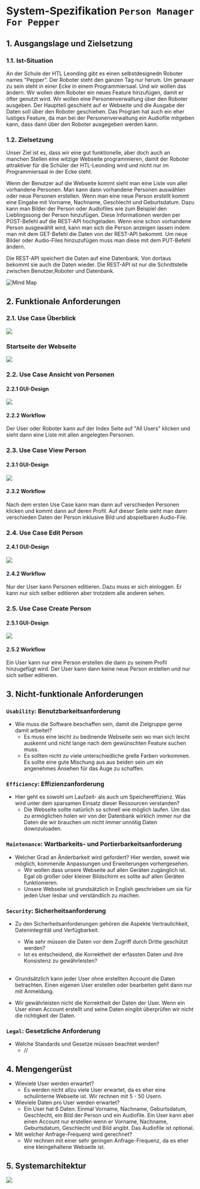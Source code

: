 # System-Spezifikation `Person Manager For Pepper`

## 1. Ausgangslage und Zielsetzung

### 1.1. Ist-Situation

An der Schule der HTL Leonding gibt es einen selbstdesignedn Roboter names "Pepper". Der Roboter steht den ganzen Tag nur herum.
Um genauer zu sein steht in einer Ecke in einem Programmiersaal. 
Und wir wollen das ändern. Wir wollen dem Roboter ein neues Feature hinzufügen, damit er öfter genutzt wird.
Wir wollen eine Personenverwaltung über den Roboter ausgeben. Der Hauptteil geschieht auf er Webseite und die Ausgabe der Daten soll über den Roboter geschiehen. Das Program hat auch ein eher lustiges Feature, da man bei der Personenverwaltung ein Audiofile mitgeben kann, dass dann über den Roboter ausgegeben werden kann.

### 1.2. Zielsetzung

Unser Ziel ist es, dass wir eine gut funktionelle, aber doch auch an manchen Stellen eine witzige Webseite programmieren, damit der Roboter attraktiver für die Schüler der HTL-Leonding wird und nicht nur im Programmiersaal in der Ecke steht.

Wenn der Benutzer auf die Webseite kommt sieht man eine Liste von aller vorhandene Personen. Man kann dann vorhandene Personen auswählen oder neue Personen erstellen. Wenn man eine neue Person erstellt kommt eine Eingabe mit Vorname, Nachname, Geschlecht und Geburtsdatum. Dazu kann man Bilder der Person oder Audiofiles wie zum Beispiel den Lieblingssong der Person hinzufügen. Diese Informationen werden per POST-Befehl auf die REST-API hochgeladen. Wenn eine schon vorhandene Person ausgewählt wird, kann man sich die Person anzeigen lassen indem man mit dem GET-Befehl die Daten von der REST-API bekommt. Um neue Bilder oder Audio-Files hinzuzufügen muss man diese mit dem PUT-Befehl ändern.

Die REST-API speichert die Daten auf eine Datenbank. Von dortaus bekommt sie auch die Daten wieder. Die REST-API ist nur die Schnittstelle zwischen Benutzer,Roboter und Datenbank.

<img src="./Person Manager for Pepper/MindMap.PNG" alt="Mind Map" title="Mind Map" />

## 2. Funktionale Anforderungen


### 2.1. Use Case Überblick

<img src="./Person Manager For Pepper/USE-CASE-DIAGRAM.PNG">

### Startseite der Webseite
<img src="./Person Manager For Pepper/Index.PNG">

### 2.2. Use Case Ansicht von Personen

#### 2.2.1 GUI-Design

<img src="./Person Manager For Pepper/USE-CASE-1.PNG">

#### 2.2.2 Workflow

Der User oder Roboter kann auf der Index Seite auf "All Users" klicken und sieht dann eine Liste mit allen angelegten Personen.

### 2.3. Use Case View Person

#### 2.3.1 GUI-Design

<img src="./Person Manager For Pepper/USE-CASE-4.PNG">

#### 2.3.2 Workflow

Nach dem ersten Use Case kann man dann auf verschieden Personen klicken und kommt dann auf deren Profil. Auf dieser Seite sieht man dann verschieden Daten der Person inklusive Bild und abspielbaren Audio-File.

### 2.4. Use Case Edit Person

#### 2.4.1 GUI-Design

<img src="./Person Manager For Pepper/USE-CASE-2.PNG">

#### 2.4.2 Workflow

Nur der User kann Personen editieren. Dazu muss er sich einloggen. Er kann nur sich selber editieren aber trotzdem alle anderen sehen. 

### 2.5. Use Case Create Person

#### 2.5.1 GUI-Design

<img src="./Person Manager For Pepper/USE-CASE-3.PNG">

#### 2.5.2 Workflow

Ein User kann nur eine Person erstellen die dann zu seinem Profil hinzugefügt wird. Der User kann dann keine neue Person erstellen und nur sich selber editieren.



## 3. Nicht-funktionale Anforderungen

### `Usability`: Benutzbarkeitsanforderung

- Wie muss die Software beschaffen sein, damit die Zielgruppe gerne damit arbeitet?
  - Es muss eine leicht zu bedinende Webseite sein wo man sich leicht auskennt und nicht lange nach dem gewünschten Feature suchen muss. 
  - Es sollten nicht zu viele unterschiedliche grelle Farben vorkommen. Es sollte eine gute Mischung aus aus beiden sein um ein angenehmes Ansehen für das Auge zu schaffen.

### `Efficiency`: Effizienzanforderung

- Hier geht es sowohl um Laufzeit- als auch um Speichereffizienz. Was wird unter dem sparsamen Einsatz dieser Ressourcen verstanden?
  - Die Webseite sollte natürlich so schnell wie möglich laufen. Um das zu ermöglichen holen wir von der Datenbank wirklich immer nur die Daten die wir brauchen um nicht immer unnötig Daten downzuloaden.

### `Maintenance`: Wartbarkeits- und Portierbarkeitsanforderung

- Welcher Grad an Änderbarkeit wird gefordert? Hier werden, soweit wie möglich, kommende Anpassungen und Erweiterungen vorhergesehen.
  - Wir wollen dass unsere Webseite auf allen Geräten zugänglich ist. Egal ob großer oder kleiner Bildschirm es sollte auf allen Geräten funktionieren. 
  - Unsere Webseite ist grundsätzlich in English geschrieben um sie für jeden User lesbar und verständlich zu machen.

### `Security`: Sicherheitsanforderung

- Zu den Sicherheitsanforderungen gehören die Aspekte Vertraulichkeit, Datenintegrität und Verfügbarkeit.
  - Wie sehr müssen die Daten vor dem Zugriff durch Dritte geschützt werden?
  - Ist es entscheidend, die Korrektheit der erfassten Daten und ihre Konsistenz zu gewährleisten?<br><br>

- Grundsätzlich kann jeder User ohne erstellten Account die Daten betrachten. Einen eigenen User erstellen oder bearbeiten geht dann nur mit Anmeldung.
- Wir gewährleisten nicht die Korrektheit der Daten der User. Wenn ein User einen Account erstellt und seine Daten eingibt überprüfen wir nicht die richtigkeit der Daten.

### `Legal`: Gesetzliche Anforderung

- Welche Standards und Gesetze müssen beachtet werden?
  - //

## 4. Mengengerüst

- Wieviele User werden erwartet?
  - Es werden nicht allzu viele User erwartet, da es eher eine schulinterne Webseite ist. Wir rechnen mit 5 - 50 Usern.
- Wieviele Daten pro User werden erwartet?
  - Ein User hat 6 Daten. Einmal Vorname, Nachname, Geburtsdatum, Geschlecht, ein Bild der Person und ein Audiofile. Ein User kann aber einen Account nur erstellen wenn er Vorname, Nachname, Geburtsdatum, Geschlecht und Bild angibt. Das Audiofile ist optional.
- Mit welcher Anfrage-Frequenz wird gerechnet?
  - Wir rechnen mit einer sehr geringen Anfrage-Frequenz, da es eher eine kleingehaltene Webseite ist.

## 5. Systemarchitektur

<img src="./Person Manager For Pepper/Systemarchitektur.PNG">
